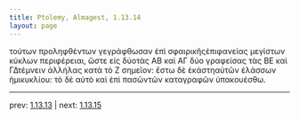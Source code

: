 ```yaml
---
title: Ptolemy, Almagest, 1.13.14
layout: page
---
```


τούτων προληφθέντων γεγράφθωσαν ἐπὶ σφαιρικῆςἐπιφανείας μεγίστων κύκλων περιφέρειαι, ὥστε εἰς δύοτὰς ΑΒ καὶ ΑΓ δύο γραφείσας τὰς ΒΕ καὶ ΓΔτέμνειν ἀλλήλας κατὰ τὸ Ζ σημεῖον: ἔστω δὲ ἑκάστηαὐτῶν ἐλάσσων ἡμικυκλίου: τὸ δὲ αὐτὸ καὶ ἐπὶ πασῶντῶν καταγραφῶν ὑπακουέσθω.

---

prev: [1.13.13](../1.13.13/) | next: [1.13.15](../1.13.15/)

